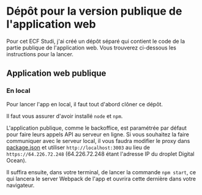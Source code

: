 # Dépôt pour la version publique de l'application web

Pour cet ECF Studi, j'ai créé un dépôt séparé qui contient le code de la partie publique de l'application web. Vous trouverez ci-dessous les instructions pour la lancer.

## Application web publique

### En local

Pour lancer l'app en local, il faut tout d'abord clôner ce dépôt.

Il faut vous assurer d'avoir installé `node` et `npm`.

L'application publique, comme le backoffice, est paramétrée par défaut pour faire leurs appels API au serveur en ligne. Si vous souhaitez la faire communiquer avec le serveur local, il vous faudra modifier le proxy dans [package.json](package.json#l5) et utiliser `http://localhost:3003` au lieu de `https://64.226.72.248` (64.226.72.248 étant l'adresse IP du droplet Digital Ocean).

Il suffira ensuite, dans votre terminal, de lancer la commande `npm start`, ce qui lancera le server Webpack de l'app et ouvrira cette dernière dans votre navigateur.
